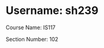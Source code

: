 <html lang="en">
    <head>
        <meta charset="utf-8">
    </head>
    <body>
        <h1>Username: sh239</h1>
        <p>Course Name: IS117</p>
        <p>Section Number: 102</p>
    </body>
 </html>

